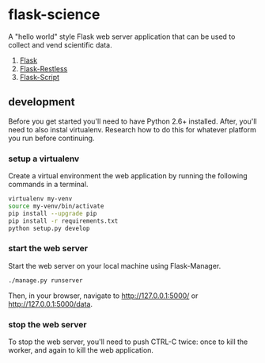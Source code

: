 # flask-science

A "hello world" style Flask web server application that can be used to collect
and vend scientific data.

  1. [Flask](http://flask.pocoo.org/)
  2. [Flask-Restless](https://flask-restless.readthedocs.org/en/latest/)
  3. [Flask-Script](http://flask-script.readthedocs.org/en/latest/)

## development

Before you get started you'll need to have Python 2.6+ installed. After, you'll
need to also instal virtualenv. Research how to do this for whatever platform
you run before continuing.

### setup a virtualenv

Create a virtual environment the web application by running the following
commands in a terminal.

```bash
virtualenv my-venv
source my-venv/bin/activate
pip install --upgrade pip
pip install -r requirements.txt
python setup.py develop
```

### start the web server

Start the web server on your local machine using Flask-Manager.

```bash
./manage.py runserver
```

Then, in your browser, navigate to http://127.0.0.1:5000/ or
http://127.0.0.1:5000/data.

### stop the web server

To stop the web server, you'll need to push CTRL-C twice: once to kill the
worker, and again to kill the web application.
